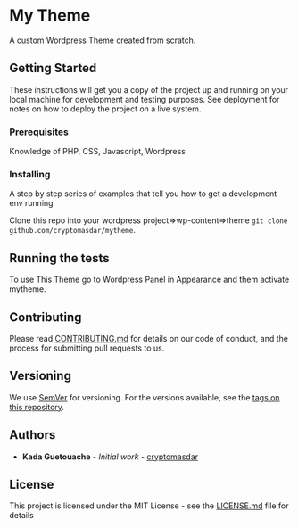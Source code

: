 # My Theme

A custom Wordpress Theme created from scratch.

## Getting Started

These instructions will get you a copy of the project up and running on your local machine for development and testing purposes. See deployment for notes on how to deploy the project on a live system.

### Prerequisites

Knowledge of PHP, CSS, Javascript, Wordpress

### Installing

A step by step series of examples that tell you how to get a development env running

Clone this repo into your wordpress project=>wp-content=>theme `git clone github.com/cryptomasdar/mytheme`.

## Running the tests

To use This Theme go to Wordpress Panel in Appearance and them activate mytheme.

## Contributing

Please read [CONTRIBUTING.md](https://gist.github.com/PurpleBooth/b24679402957c63ec426) for details on our code of conduct, and the process for submitting pull requests to us.

## Versioning

We use [SemVer](http://semver.org/) for versioning. For the versions available, see the [tags on this repository](https://github.com/your/project/tags). 

## Authors

* **Kada Guetouache** - *Initial work* - [cryptomasdar](https://github.com/cryptomasdar)

## License

This project is licensed under the MIT License - see the [LICENSE.md](LICENSE.md) file for details
